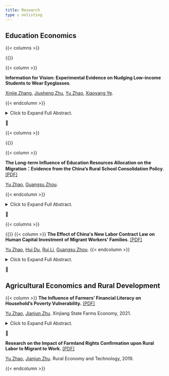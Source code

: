 ```yaml
---
title: Research
type : nolisting
---
```



## Education Economics

{{< columns >}}


{{<figure-a src="/media/research/glass.png" >}}

{{< column >}}

**Information for Vision: Experimental Evidence on Nudging Low-income Students to Wear Eyeglasses**. 

[Xinjie Zhang](/), [Jiusheng Zhu](/), [Yu Zhao](https://yuzhao66.github.io/), [Xiaoyang Ye](https://xiaoyangye.github.io/). 

{{< endcolumn >}}

<details>
<summary>Click to Expand Full Abstract. </summary>
<p style="text-align: justify;">
Abstract: This study uses a randomized experiment to examine the effectiveness of informational nudges about eyeglasses on middle-school students’ decisions to purchase glasses when needed. With a sample of 8,808 low-income middle school students in China, the experimental results show that the short-term impact of wearing glasses on academic achievement (vs. long-term impact or social norm) is the most effective information for students. We also find heterogeneity in baseline belief, peer effects, as well as in how students with different characteristics respond to various types of information. Cost-benefit analysis demonstrates efficacy and cost-effectiveness of nudges in improving academic outcomes. Our results provide novel evidence of the importance of precise, personalized information nudges in improving students' educational input and academic achievement.   
</p>
</details>



🌻

{{< columns >}}


{{<figure-a src="/media/research/rpscp.png" style="width: 100%;" >}}

{{< column >}}

**The Long-term Influence of Education Resources Allocation on the Migration：Evidence from the China’s Rural School Consolidation Policy**. [[PDF]](https://www.dropbox.com/scl/fi/a0cvma31mh4c91s3tjmej/The-Long-term-Influence-of-Education-Resources-Allocation-on-the-Migration.pdf?rlkey=evvw5yjlrb1iwk2u4f7fcv3cw&dl=0)

[Yu Zhao](https://yuzhao66.github.io/), [Guangsu Zhou](http://slhr.ruc.edu.cn/szdw/zzjs/ldgx/zgs/226d274fc66240e0b01b3c01243ef853.htm). 

{{< endcolumn >}}
<details>
<summary>Click to Expand Full Abstract.</summary>
<p style="text-align: justify;">
The experiences of student life can have lasting impacts on an individual's future outcomes. We take the policy of the Rural Primary School Consolidation Program (RPSCP) in 2001 as a quasi-natural experiment, and comprehensively examine the long-term impact of this policy on students’ migration decisions in the future. We find that the RPSCP policy has a persisting negative impact on rural students’ future migration, with a more pronounced effect among girls and younger students. Mechanism analysis suggests that the RPSCP can hinder the process of human capital accumulation, thereby reducing the likelihood of migration. Further investigation highlights that school consolidation not only affects students' career choices, but also has a profound impact on household registration conversion and settlement intentions in other regions.    
</p>
</details>



🌻

{{< columns >}}


{{<figure-a src="/media/research/nlcl.png" >}}
{{< column >}}
**The Effect of China's New Labor Contract Law on Human Capital Investment of Migrant Workers' Families**. [[PDF]](https://www.dropbox.com/scl/fi/0fy5fdinzy87nwdmjrxwe/The-Human-Capital-Investment-s-Effect-of-China-s-New-Labor-Contract-Law-on-Migrant-Workers-Families.pdf?rlkey=ju6kr2eoakwiefyy87n672p7v&dl=0)

[Yu Zhao](https://yuzhao66.github.io/), [Hui Du](/), [Rui Li](https://hums.dlmu.edu.cn/info/1121/2061.htm), [Guangsu Zhou](http://slhr.ruc.edu.cn/szdw/zzjs/ldgx/zgs/226d274fc66240e0b01b3c01243ef853.htm). 
{{< endcolumn >}}

<details>
<summary>Click to Expand Full Abstract.</summary>
<p style="text-align: justify;">
Abstract: We take the implementation of "China’s New Labor Contract Law" (NLCL) in 2008 as a quasi-natural experiment, and apply the Difference-in-Differences method to assess the impact of the policy on human capital investment in migrant workers’ families. Our analysis reveals that the NLCL leads to a significant increase in education expenditure among migrant workers’ families. Heterogeneity analysis shows that the effect is more pronounced in families with higher education levels, families with only one child, and families that belong to medium income levels. Mechanism analysis suggests that the NLCL increases the likelihood of migrant workers receiving pension and medical insurance, thereby reducing the associated risks and burdens for families and ultimately boosting education spending. The NLCL not only protects the labor rights and interests of vulnerable groups like migrant workers, but also has significant implications for enhancing human capital investments, promoting social mobility, and achieving shared prosperity.    
</p>
</details>


🌻



## Agricultural Economics and Rural Development

{{< column >}}
**The Influence of Farmers’ Financial Literacy on Household’s Poverty Vulnerability.** [[PDF]](https://www.dropbox.com/scl/fi/6n242ei6977plrqjpe7em/_.pdf?rlkey=rfblurgdg9k5dz5rzwhdqr3yh&dl=0)

[Yu Zhao](https://yuzhao66.github.io/), [Jianjun Zhu](https://jgxy.sdau.edu.cn/2017/0913/c11111a170598/page.htm). Xinjiang State Farms Economy, 2021. 


<details>
<summary>Click to Expand Full Abstract.</summary>
<p style="text-align: justify;">
Abstract: 2020 is the year to win the battle against poverty in an all-round way. The focus of poverty governance will shift to relatively invisible poverty. As an important indicator of poverty prevention and control, vulnerability to poverty is of great significance for establishing a long-term mechanism to solve relative poverty. This paper empirically analyzed the impact of financial literacy on the poverty vulnerability of rural residents by using the 2015 China Household Financial Survey（CHFS）data. The results show that financial literacy has a significant negative impact on the poverty vulnerability of rural households, and the improvement of financial literacy is helpful to reduce the poverty vulnerability of rural households. Further research shows that the proportion of risk assets, off-farm entrepreneurship and insurance purchase play an intermediary role in the process of financial literacy affecting poverty vulnerability, and financial literacy can reduce poverty vulnerability by influencing the proportion of risk assets, encouraging off-farm entrepreneurship and insurance purchase.   
</p>
</details>


🌻

**Research on the Impact of Farmland Rights Confirmation upon Rural Labor to Migrant to Work.** [[PDF]](https://www.dropbox.com/scl/fi/hi4t5fnlvq3i4cudnzjbt/_.pdf?rlkey=cuwa0jn6hir9gu9k1ishn9mdr&dl=0)

[Yu Zhao](https://yuzhao66.github.io/), [Jianjun Zhu](https://jgxy.sdau.edu.cn/2017/0913/c11111a170598/page.htm). Rural Economy and Technology, 2019. 

{{< endcolumn >}}
